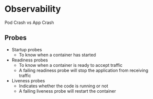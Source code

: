 # Observability

Pod Crash vs App Crash

## Probes

- Startup probes
  - To know when a container has started
- Readiness probes
  - To know when a container is ready to accept traffic
  - A failing readiness probe will stop the application from receiving traffic
- Liveness probes
  - Indicates whether the code is running or not
  - A failing liveness probe will restart the container

